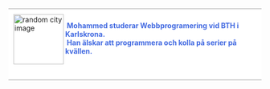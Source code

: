 <div style="height: 120px;padding: 10px;border: 2px solid #ccc;border-left-width: 0;border-right-width: 0;background-color: #fff;">
    <img src="img/byline.jpg" alt="random city image" width="100" align="left">
    <p style="color: royalblue;font-weight: bold;">&nbsp;Mohammed studerar Webbprogramering vid BTH i Karlskrona.<br>&nbsp;Han älskar att programmera och kolla på serier på kvällen.</p>
</div>
